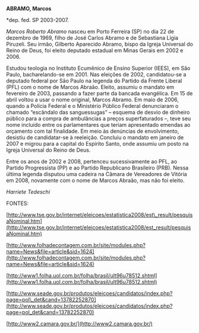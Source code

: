**ABRAMO, Marcos**

\*dep. fed. SP 2003-2007.

*Marcos Roberto Abramo* nasceu em Porto Ferreira (SP) no dia
22 de dezembro de 1969, filho de José Carlos Abramo e de Sebastiana
Lígia Piruzeli. Seu irmão, Gilberto Aparecido Abramo, bispo da Igreja
Universal do Reino de Deus, foi eleito deputado estadual em Minas Gerais
em 2002 e 2006.

Estudou teologia no Instituto Ecumênico de Ensino Superior (IEES), em
São Paulo, bacharelando-se em 2001. Nas eleições de 2002, candidatou-se
a deputado federal por São Paulo na legenda do Partido da Frente Liberal
(PFL) com o nome de Marcos Abraão. Eleito, assumiu o mandato em
fevereiro de 2003, passando a fazer parte da bancada evangélica. Em 15
de abril voltou a usar o nome original, Marcos Abramo. Em maio de 2006,
quando a Polícia Federal e o Ministério Público Federal denunciaram o
chamado “escândalo das sanguessugas” – esquema de desvio de dinheiro
público para a compra de ambulâncias a preços superfaturados –, teve seu
nome incluído entre os parlamentares que teriam apresentado emendas ao
orçamento com tal finalidade. Em meio às denúncias de envolvimento,
desistiu de candidatar-se à reeleição. Concluiu o mandato em janeiro de
2007 e migrou para a capital do Espírito Santo, onde assumiu um posto na
Igreja Universal do Reino de Deus.

Entre os anos de 2002 e 2008, pertenceu sucessivamente ao PFL, ao
Partido Progressista (PP) e ao Partido Republicano Brasileiro (PRB).
Nessa última legenda disputou uma cadeira na Câmara de Vereadores de
Vitória em 2008, novamente com o nome de Marcos Abraão, mas não foi
eleito.

*Harriete Tedeschi*

FONTES:

[http://www.tse.gov.br/internet/eleicoes/estatistica2008/est\_result/pesquisaNominal.htm](http://www.tse.gov.br/internet/eleicoes/estatistica2008/est_result/pesquisaNominal.htm)

[http://www.folhadecontagem.com.br/site/modules.php?name=News&file=article&sid=1624](http://www.folhadecontagem.com.br/site/modules.php?name=News&file=article&sid=1624)

[http://www1.folha.uol.com.br/folha/brasil/ult96u78512.shtml](http://www1.folha.uol.com.br/folha/brasil/ult96u78512.shtml)

[http://www.seade.gov.br/produtos/eleicoes/candidatos/index.php?page=pol\_det&cand=13782252870](http://www.seade.gov.br/produtos/eleicoes/candidatos/index.php?page=pol_det&cand=13782252870)

[http://www2.camara.gov.br/](http://www2.camara.gov.br/)
